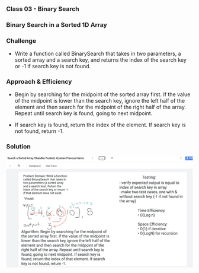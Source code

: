 ### Class 03 - Binary Search

### Binary Search in a Sorted 1D Array

### Challenge
- Write a function called BinarySearch that takes in two parameters, a sorted array and a search key, and returns the index of the search key
or -1 if search key is not found. 

### Approach & Efficiency
- Begin by searching for the midpoint of the sorted array first. If the value of the midpoint
is lower than the search key, ignore the left half of the element and then search for the
midpoint of the right half of the array. Repeat until search key is found, going to next midpoint.

- If search key is found, return the index of the element. If search key is not found, return -1. 

### Solution

![Binary Search Whiteboard](src/main/resources/WhiteboardCodeChallenge03.jpg)